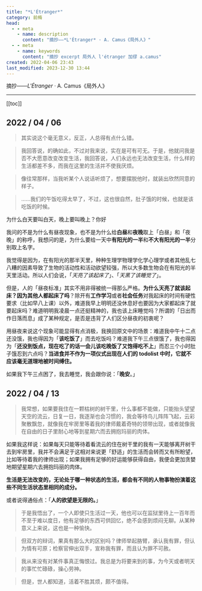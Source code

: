 ```yaml
---
title: "*L'Étranger*"
category: 前脩
head:
  - - meta
    - name: description
      content: "摘抄——*L'Étranger* · A. Camus《局外人》"
  - - meta
    - name: keywords
      content: "摘抄 excerpt 局外人 l'étranger 加缪 a.camus"
created: 2022-04-06 23:43
last_modified: 2023-12-30 13:44
---
```


摘抄——_L'Étranger_ · A. Camus《局外人》

---

[[toc]]

## 2022 / 04 / 06

> 其实说这个毫无意义，反正，人总得有点什么错。

> 我回答说，的确如此，不过对我来说，实在是可有可无。于是，他就问我是否不大愿意改变改变生活，我回答说，人们永远也无法改变生活，什么样的生活都差不多，而我在这里的生活并不使我厌烦。

> 像往常那样，当我听某个人说话听烦了，想要摆脱他时，就装出欣然同意的样子。

> ……我们的午饭吃得太早了，不过，这也很自然，肚子饿的时候，也就是该吃饭的时候。

为什么白天要叫白天，晚上要叫晚上？你好

我问的不是为什么有昼夜现象，也不是为什么给**白昼**和**夜晚**取上「白昼」和「夜晚」的称呼，我想问的是，为什么要给一天中**有阳光的一半**和**不大有阳光的一半**分别取上名字。

我觉得是因为，在有阳光的那半天里，种种生理学物理学化学心理学或者其他乱七八糟的因素导致了生物的活动性和活动欲望较强，所以大多数生物会在有阳光的半天里活动。所以人们会说，「_天亮了该起床了_」、「_天黑了该睡觉了_」。

但是，人的「昼夜标准」其实不用非得被统一得那么严格。**为什么天亮了就该起床？因为其他人都起床了吗**？除开有**工作学习**或者**社会任务**对我起床的时间有硬性要求（比如早八上课）以外，难道我早上明明还没休息好也要因为大家都起床了就要起床吗？难道明明我凌晨一点还挺精神的，我也该上床睡觉吗？所谓的「日出而作日落而息」成了某种规定，是否是违背了人们区分昼夜的初衷呢？

用昼夜来说这个现象可能显得有点消极，我换回原文中的场景：难道我中午十二点还没饿，我也得因为「**该吃饭了**」而去吃饭吗？难道我下午三点很饿了，我也得因为「**还没到饭点，现在吃了的话一会儿该吃晚饭了又饱得吃不上**」而忍三个小时肚子饿忍到六点吗？**当进食并不作为一项仪式出现在人们的 todolist 中时，它就不应该毫无道理地被时间缚住。**

如果我下午三点困了，我去睡觉，我会跟你说：「**晚安**。」

## 2022 / 04 / 13

> 我常想，如果要我住在一颗枯树的树干里，什么事都不能做，只能抬头望望天空的流云，日复一日，我逐渐也会习惯的，我会等待鸟儿阵阵飞起，云彩聚散飘忽，就像我在牢房里等着我的律师戴着奇特的领带出现，或者就像我在自由的日子里耐心地等到星期六而去拥抱玛丽的肉体。

如果我这样说：如果每天只能等待着看流云的住在树干里的我有一天能够离开树干去到牢房里，我并不会满足于这相对来说更「舒适」的生活而会转而又有所盼望，比如等待着我的律师出现；如果我拥有足够的好运能够获得自由，我便会更加贪婪地期望星期六去拥抱玛丽的肉体。

**生活是无法改变的，无论处于哪一种状态的生活，都会有不同的人物事物扮演着这些不同生活状态里相同的成分。**

或者说得通俗点：「**人的欲望是无限的。**」

> 于是我悟出了，一个人即使只生活过一天，他也可以在监狱里待上一百年而不至于难以度日，他有足够的东西可供回忆，绝不会感到烦闷无聊。从某种意义上来说，这也是一种愉快。

> 但双方的辩词，果真有那么大的区别吗？律师举起胳臂，承认我有罪，但认为情有可原；检察官伸出双手，宣称我有罪，而且认为罪不可赦。

> 我从来没有对某件事真正悔恨过。我总是为将要来到的事，为今天或者明天的事忙忙碌碌，操心劳神。

> 但是，世人都知道，活着不胜其烦，颇不值得。
